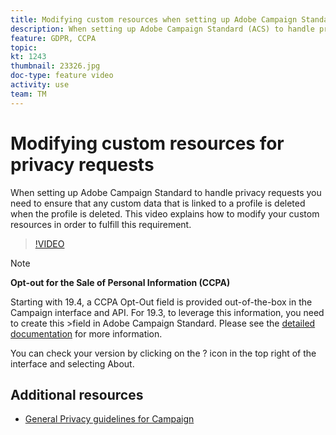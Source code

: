 ```yaml
---
title: Modifying custom resources when setting up Adobe Campaign Standard (ACS) for privacy requests
description: When setting up Adobe Campaign Standard (ACS) to handle privacy requests you need to ensure that any custom data that is linked to a profile is deleted when the profile is deleted. This video explains how to modify your custom resources in order to fulfill this requirement.
feature: GDPR, CCPA
topic: 
kt: 1243
thumbnail: 23326.jpg
doc-type: feature video
activity: use
team: TM
---
```


# Modifying custom resources for privacy requests

When setting up Adobe Campaign Standard to handle privacy requests you need to ensure that any custom data that is linked to a profile is deleted when the profile is deleted. This video explains how to modify your custom resources in order to fulfill this requirement.

>[!VIDEO](https://video.tv.adobe.com/v/23326?quality=12)

>[!NOTE]
>
>**Opt-out for the Sale of Personal Information (CCPA)**
>
>Starting with 19.4, a CCPA Opt-Out field is provided out-of-the-box in the Campaign interface and API. For 19.3, to leverage this information, you need to create this >field in Adobe Campaign Standard. Please see the [detailed documentation](https://helpx.adobe.com/campaign/kb/acs-privacy.html#ccpa) for more information.
>
> You can check your version by clicking on the ? icon in the top right of the interface and selecting About.

## Additional resources

* [General Privacy guidelines for Campaign](https://helpx.adobe.com/campaign/kb/campaign-privacy-overview.html)
